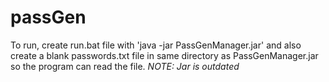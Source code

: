 # passGen
To run, create run.bat file with 'java -jar PassGenManager.jar'
and also create a blank passwords.txt file in same directory as PassGenManager.jar so the program can read
the file.
*NOTE: Jar is outdated*
